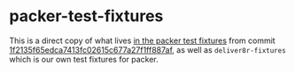 # packer-test-fixtures

This is a direct copy of what lives [in the packer test fixtures](https://github.com/hashicorp/packer/tree/master/test) from commit [1f2135f65edca7413fc02615c677a27f1ff887af](https://github.com/hashicorp/packer/commit/1f2135f65edca7413fc02615c677a27f1ff887af), as well as `deliver8r-fixtures` which is our own test fixtures for packer.
